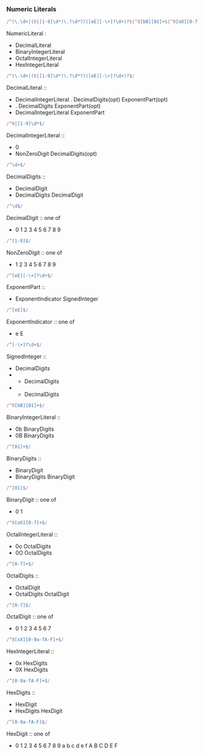 ### Numeric Literals

```js
/^(\.\d+|(0|[1-9]\d*)\.?\d*?)([eE][-\+]?\d+)?$|^0[bB][01]+$|^0[oO][0-7]+$|^0[xX][0-9a-fA-F]+$/
```
NumericLiteral :
  - DecimalLiteral
  - BinaryIntegerLiteral
  - OctalIntegerLiteral
  - HexIntegerLiteral

```js
/^(\.\d+|(0|[1-9]\d*)\.?\d*?)([eE][-\+]?\d+)?$/
```
DecimalLiteral ::
  - DecimalIntegerLiteral . DecimalDigits(opt) ExponentPart(opt)
  - . DecimalDigits ExponentPart(opt)
  - DecimalIntegerLiteral ExponentPart 

```js
/^0|[1-9]\d*$/
```
DecimalIntegerLiteral ::
  - 0
  - NonZeroDigit DecimalDigits(opt)

```js
/^\d+$/
```
DecimalDigits ::
  - DecimalDigit
  - DecimalDigits DecimalDigit

```js
/^\d$/
```
DecimalDigit :: one of
  - 0 1 2 3 4 5 6 7 8 9

```js
/^[1-9]$/
```
NonZeroDigit :: one of
  - 1 2 3 4 5 6 7 8 9

```js
/^[eE][-\+]?\d+$/
```
ExponentPart ::
  - ExponentIndicator SignedInteger

```js
/^[eE]$/
```
ExponentIndicator :: one of  
  - e E

```js
/^[-\+]?\d+$/
```
SignedInteger ::
  - DecimalDigits
  - + DecimalDigits
  - - DecimalDigits

```js
/^0[bB][01]+$/
```
BinaryIntegerLiteral ::
  - 0b BinaryDigits
  - 0B BinaryDigits

```js
/^[01]+$/
```
BinaryDigits ::
  - BinaryDigit
  - BinaryDigits BinaryDigit

```js
/^[01]$/
```
BinaryDigit :: one of
  - 0 1

```js
/^0[oO][0-7]+$/
```
OctalIntegerLiteral ::
  - 0o OctalDigits
  - 0O OctalDigits

```js
/^[0-7]+$/
```
OctalDigits ::
  - OctalDigit
  - OctalDigits OctalDigit

```js
/^[0-7]$/
```
OctalDigit :: one of
  - 0 1 2 3 4 5 6 7

```js
/^0[xX][0-9a-fA-F]+$/
```
HexIntegerLiteral ::
  - 0x HexDigits
  - 0X HexDigits

```js
/^[0-9a-fA-F]+$/
```
HexDigits ::
  - HexDigit
  - HexDigits HexDigit

```js
/^[0-9a-fA-F]$/
```
HexDigit :: one of
  - 0 1 2 3 4 5 6 7 8 9 a b c d e f A B C D E F





